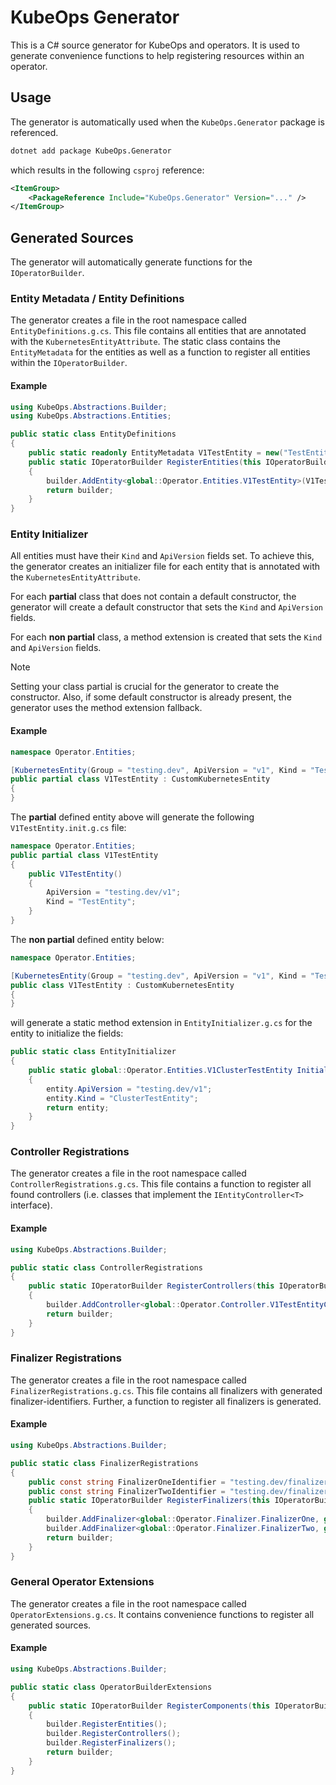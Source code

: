 # KubeOps Generator

This is a C# source generator for KubeOps and operators.
It is used to generate convenience functions to help registering
resources within an operator.

## Usage

The generator is automatically used when the `KubeOps.Generator` package is referenced.

```bash
dotnet add package KubeOps.Generator
```

which results in the following `csproj` reference:

```xml
<ItemGroup>
    <PackageReference Include="KubeOps.Generator" Version="..." />
</ItemGroup>
```

## Generated Sources

The generator will automatically generate functions for the `IOperatorBuilder`.

### Entity Metadata / Entity Definitions

The generator creates a file in the root namespace called `EntityDefinitions.g.cs`.
This file contains all entities that are annotated with the `KubernetesEntityAttribute`.
The static class contains the `EntityMetadata` for the entities as well
as a function to register all entities within the `IOperatorBuilder`.

#### Example

```csharp
using KubeOps.Abstractions.Builder;
using KubeOps.Abstractions.Entities;

public static class EntityDefinitions
{
    public static readonly EntityMetadata V1TestEntity = new("TestEntity", "v1", "testing.dev", null);
    public static IOperatorBuilder RegisterEntities(this IOperatorBuilder builder)
    {
        builder.AddEntity<global::Operator.Entities.V1TestEntity>(V1TestEntity);
        return builder;
    }
}
```

### Entity Initializer

All entities must have their `Kind` and `ApiVersion` fields set.
To achieve this, the generator creates an initializer file for each entity
that is annotated with the `KubernetesEntityAttribute`.

For each **partial** class that does not contain a default constructor,
the generator will create a default constructor that sets the `Kind` and `ApiVersion` fields.

For each **non partial** class, a method extension is created that sets
the `Kind` and `ApiVersion` fields.

> [!NOTE]
> Setting your class partial is crucial for the generator to create the constructor.
> Also, if some default constructor is already present, the generator uses the
> method extension fallback.

#### Example

```csharp
namespace Operator.Entities;

[KubernetesEntity(Group = "testing.dev", ApiVersion = "v1", Kind = "TestEntity")]
public partial class V1TestEntity : CustomKubernetesEntity
{
}
```

The **partial** defined entity above will generate the following `V1TestEntity.init.g.cs` file:

```csharp
namespace Operator.Entities;
public partial class V1TestEntity
{
    public V1TestEntity()
    {
        ApiVersion = "testing.dev/v1";
        Kind = "TestEntity";
    }
}
```

The **non partial** defined entity below:

```csharp
namespace Operator.Entities;

[KubernetesEntity(Group = "testing.dev", ApiVersion = "v1", Kind = "TestEntity")]
public class V1TestEntity : CustomKubernetesEntity
{
}
```

will generate a static method extension in `EntityInitializer.g.cs`
for the entity to initialize the fields:

```csharp
public static class EntityInitializer
{
    public static global::Operator.Entities.V1ClusterTestEntity Initialize(this global::Operator.Entities.V1ClusterTestEntity entity)
    {
        entity.ApiVersion = "testing.dev/v1";
        entity.Kind = "ClusterTestEntity";
        return entity;
    }
}
```


### Controller Registrations

The generator creates a file in the root namespace called `ControllerRegistrations.g.cs`.
This file contains a function to register all found controllers
(i.e. classes that implement the `IEntityController<T>` interface).

#### Example

```csharp
using KubeOps.Abstractions.Builder;

public static class ControllerRegistrations
{
    public static IOperatorBuilder RegisterControllers(this IOperatorBuilder builder)
    {
        builder.AddController<global::Operator.Controller.V1TestEntityController, global::Operator.Entities.V1TestEntity>();
        return builder;
    }
}
```

### Finalizer Registrations

The generator creates a file in the root namespace called `FinalizerRegistrations.g.cs`.
This file contains all finalizers with generated finalizer-identifiers.
Further, a function to register all finalizers is generated.

#### Example

```csharp
using KubeOps.Abstractions.Builder;

public static class FinalizerRegistrations
{
    public const string FinalizerOneIdentifier = "testing.dev/finalizeronefinalizer";
    public const string FinalizerTwoIdentifier = "testing.dev/finalizertwofinalizer";
    public static IOperatorBuilder RegisterFinalizers(this IOperatorBuilder builder)
    {
        builder.AddFinalizer<global::Operator.Finalizer.FinalizerOne, global::Operator.Entities.V1TestEntity>(FinalizerOneIdentifier);
        builder.AddFinalizer<global::Operator.Finalizer.FinalizerTwo, global::Operator.Entities.V1TestEntity>(FinalizerTwoIdentifier);
        return builder;
    }
}
```

### General Operator Extensions

The generator creates a file in the root namespace called `OperatorExtensions.g.cs`.
It contains convenience functions to register all generated sources.

#### Example

```csharp
using KubeOps.Abstractions.Builder;

public static class OperatorBuilderExtensions
{
    public static IOperatorBuilder RegisterComponents(this IOperatorBuilder builder)
    {
        builder.RegisterEntities();
        builder.RegisterControllers();
        builder.RegisterFinalizers();
        return builder;
    }
}
```
